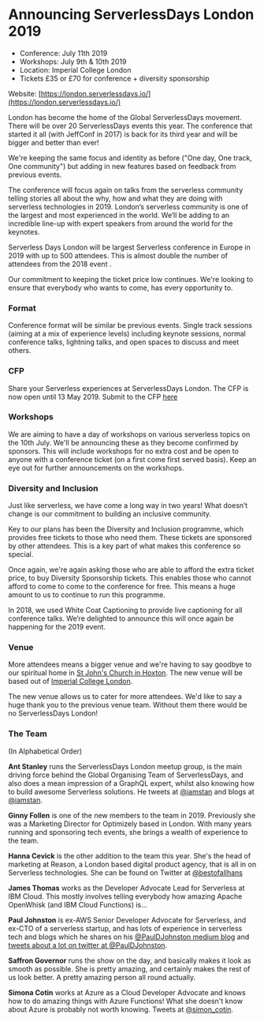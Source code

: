 # Announcing ServerlessDays London 2019


- Conference: July 11th 2019
- Workshops: July 9th & 10th 2019
- Location: Imperial College London
- Tickets £35 or £70 for conference + diversity sponsorship

Website: [https://london.serverlessdays.io/](https://london.serverlessdays.io/)

London has become the home of the Global ServerlessDays movement. There will be over 20 ServerlessDays events this year. The conference that started it all (with JeffConf in 2017) is back for its third year and will be bigger and better than ever!

We're keeping the same focus and identity as before ("One day, One track, One community") but adding in new features based on feedback from previous events.

The conference will focus again on talks from the serverless community telling stories all about the why, how and what they are doing with serverless technologies in 2019. London’s serverless community is one of the largest and most experienced in the world. We’ll be adding to an incredible line-up with expert speakers from around the world for the keynotes.

Serverless Days London will be largest Serverless conference in Europe in 2019 with up to 500 attendees. This is almost double the number of attendees from the 2018 event .

Our commitment to keeping the ticket price low continues. We're looking to ensure that everybody who wants to come, has every opportunity to.

### Format

Conference format will be similar be previous events. Single track sessions (aiming at a mix of experience levels) including keynote sessions, normal conference talks, lightning talks, and open spaces to discuss and meet others.

### CFP

Share your Serverless experiences at ServerlessDays London. The CFP is now open until 13 May 2019. Submit to the CFP [here](https://www.papercall.io/serverlessdays-sydney)

### Workshops

We are aiming to have a day of workshops on various serverless topics on the 10th July. We'll be announcing these as they become confirmed by sponsors. This will include workshops for no extra cost and be open to anyone with a conference ticket (on a first come first served basis).
Keep an eye out for further announcements on the workshops.

### Diversity and Inclusion

Just like serverless, we have come a long way in two years! What doesn’t change is our commitment to building an inclusive community. 

Key to our plans has been the Diversity and Inclusion programme, which provides free tickets to those who need them. These tickets are sponsored by other attendees. This is a key part of what makes this conference so special.

Once again, we're again asking those who are able to afford the extra ticket price, to buy Diversity Sponsorship tickets. This enables those who cannot afford to come to come to the conference for free. This means a huge amount to us to continue to run this programme.

In 2018, we used White Coat Captioning to provide live captioning for all conference talks. We’re delighted to announce this will once again be happening for the 2019 event.

### Venue

More attendees means a bigger venue and we're having to say goodbye to our spiritual home in [St John's Church in Hoxton](http://www.stjohnshoxton.org.uk/). The new venue will be based out of [Imperial College London](https://www.imperial.ac.uk/). 

The new venue allows us to cater for more attendees. We'd like to say a huge thank you to the previous venue team. Without them there would be no ServerlessDays London!

### The Team

(In Alphabetical Order)

__Ant Stanley__ runs the ServerlessDays London meetup group, is the main driving force behind the Global Organising Team of ServerlessDays, and also does a mean impression of a GraphQL expert, whilst also knowing how to build awesome Serverless solutions. He tweets at [@iamstan](https://twitter.com/iamstan) and blogs at [@iamstan](https://medium.com/@iamstan).

__Ginny Follen__ is one of the new members to the team in 2019. Previously she was a Marketing Director for Optimizely based in London. With many years running and sponsoring tech events, she brings a wealth of experience to the team.

__Hanna Cevick__ is the other addition to the team this year. She's the head of marketing at Reason, a London based digital product agency, that is all in on Serverless technologies. She can be found on Twitter at [@bestofallhans](https://twitter.com/bestofallhans)

__James Thomas__ works as the Developer Advocate Lead for Serverless at IBM Cloud. This mostly involves telling everybody how amazing Apache OpenWhisk (and IBM Cloud Functions) is...

__Paul Johnston__ is ex-AWS Senior Developer Advocate for Serverless, and ex-CTO of a serverless startup, and has lots of experience in serverless tech and blogs which he shares on his [@PaulDJohnston medium blog](https://medium.com/@PaulDJohnston) and [tweets about a lot on twitter at @PaulDJohnston](https://twitter.com/pauldjohnston).

__Saffron Governor__ runs the show on the day, and basically makes it look as smooth as possible. She is pretty amazing, and certainly makes the rest of us look better. A pretty amazing person all round actually.

__Simona Cotin__ works at Azure as a Cloud Developer Advocate and knows how to do amazing things with Azure Functions! What she doesn't know about Azure is probably not worth knowing. Tweets at [@simon_cotin](https://twitter.com/simona_cotin).


